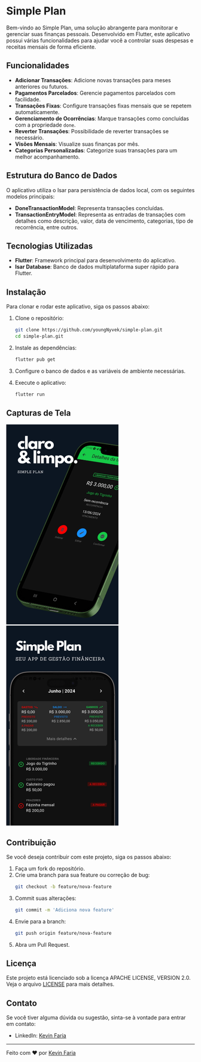 
# Simple Plan

Bem-vindo ao Simple Plan, uma solução abrangente para monitorar e gerenciar suas finanças pessoais. Desenvolvido em Flutter, este aplicativo possui várias funcionalidades para ajudar você a controlar suas despesas e receitas mensais de forma eficiente.

## Funcionalidades

- **Adicionar Transações**: Adicione novas transações para meses anteriores ou futuros.
- **Pagamentos Parcelados**: Gerencie pagamentos parcelados com facilidade.
- **Transações Fixas**: Configure transações fixas mensais que se repetem automaticamente.
- **Gerenciamento de Ocorrências**: Marque transações como concluídas com a propriedade `done`.
- **Reverter Transações**: Possibilidade de reverter transações se necessário.
- **Visões Mensais**: Visualize suas finanças por mês.
- **Categorias Personalizadas**: Categorize suas transações para um melhor acompanhamento.

## Estrutura do Banco de Dados

O aplicativo utiliza o Isar para persistência de dados local, com os seguintes modelos principais:

- **DoneTransactionModel**: Representa transações concluídas.
- **TransactionEntryModel**: Representa as entradas de transações com detalhes como descrição, valor, data de vencimento, categorias, tipo de recorrência, entre outros.

## Tecnologias Utilizadas

- **Flutter**: Framework principal para desenvolvimento do aplicativo. 
- **Isar Database**: Banco de dados multiplataforma super rápido para Flutter.

## Instalação

Para clonar e rodar este aplicativo, siga os passos abaixo:

1. Clone o repositório:
    ```sh
    git clone https://github.com/youngNyvek/simple-plan.git
    cd simple-plan.git
    ```

2. Instale as dependências:
    ```sh
    flutter pub get
    ```

3. Configure o banco de dados e as variáveis de ambiente necessárias.

4. Execute o aplicativo:
    ```sh
    flutter run
    ```

## Capturas de Tela

<img src="images/mockup2.png" alt="Print 2" width="300"/>
<img src="images/mockup4.png" alt="Print 4" width="300"/>

## Contribuição

Se você deseja contribuir com este projeto, siga os passos abaixo:

1. Faça um fork do repositório.
2. Crie uma branch para sua feature ou correção de bug:
    ```sh
    git checkout -b feature/nova-feature
    ```
3. Commit suas alterações:
    ```sh
    git commit -m 'Adiciona nova feature'
    ```
4. Envie para a branch:
    ```sh
    git push origin feature/nova-feature
    ```
5. Abra um Pull Request.

## Licença

Este projeto está licenciado sob a licença APACHE LICENSE, VERSION 2.0. Veja o arquivo [LICENSE](LICENSE) para mais detalhes.

## Contato

Se você tiver alguma dúvida ou sugestão, sinta-se à vontade para entrar em contato:
- LinkedIn: [Kevin Faria](https://www.linkedin.com/in/kevin-faria221/)

---

Feito com ❤️ por [Kevin Faria](https://github.com/youngNyvek)
